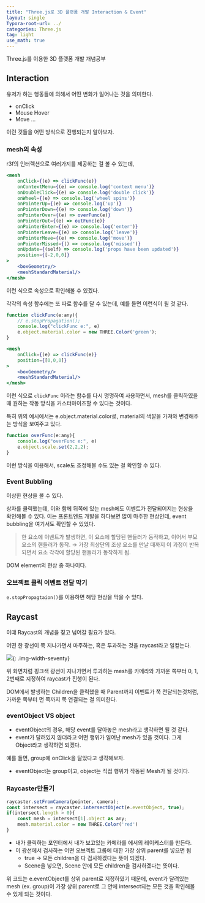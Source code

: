 ```yaml
---
title: "Three.js로 3D 플랫폼 개발 Interaction & Event"
layout: single
Typora-root-url: ../
categories: Three.js
tag: light
use_math: true
---
```


Three.js를 이용한 3D 플랫폼 개발 개념공부

## Interaction 

유저가 하는 행동들에 의해서 어떤 변화가 일어나는 것을 의미한다.
- onClick
- Mouse Hover
- Move
...

이런 것들을 어떤 방식으로 진행되는지 알아보자.

### mesh의 속성

r3f의 인터렉션으로 여러가지를 제공하는 걸 볼 수 있는데, 

```jsx
<mesh
    onClick={(e) => clickFunc(e)}
    onContextMenu={(e) => console.log('context menu')}
    onDoubleClick={(e) => console.log('double click')}
    onWheel={(e) => console.log('wheel spins')}
    onPointerUp={(e) => console.log('up')}
    onPointerDown={(e) => console.log('down')}
    onPointerOver={(e) => overFunc(e)}
    onPointerOut={(e) => outFunc(e)}
    onPointerEnter={(e) => console.log('enter')}
    onPointerLeave={(e) => console.log('leave')}
    onPointerMove={(e) => console.log('move')}
    onPointerMissed={() => console.log('missed')}
    onUpdate={(self) => console.log('props have been updated')}
    position={[-2,0,0]}
>
    <boxGeometry/>
    <meshStandardMaterial/>
</mesh>
```

이런 식으로 속성으로 확인해볼 수 있겠다.

각각의 속성 함수에는 또 따로 함수를 달 수 있는데, 예를 들면 이런식이 될 것 같다.

```jsx
function clickFunc(e:any){
    // e.stopPropagation();
    console.log("clickFunc e:", e)
    e.object.material.color = new THREE.Color('green');
}

<mesh
    onClick={(e) => clickFunc(e)}
    position={[0,0,0]}
>
    <boxGeometry/>
    <meshStandardMaterial/>
</mesh>
```

이런 식으로 `clickFunc` 이라는 함수를 다시 명명하여 사용하면서, mesh를 클릭하였을 때 원하는 작동 방식을 커스터마이즈할 수 있다는 것이다. 

특히 위의 예시에서는 e.object.material.color로, material의 색깔을 가져와 변경해주는 방식을 보여주고 있다.

```jsx
function overFunc(e:any){
    console.log("overFunc e:", e)
    e.object.scale.set(2,2,2);
}
```
이런 방식을 이용해서, scale도 조정해볼 수도 있는 걸 확인할 수 있다.

### Event Bubbling

이상한 현상을 볼 수 있다.

상자를 클릭했는데, 이와 함께 뒤쪽에 있는 mesh에도 이벤트가 전달되어지는 현상을 확인해볼 수 있다. 이는 프론트엔드 개발을 하다보면 많이 마주한 현상인데, event bubbling을 여기서도 확인할 수 있었다.

> 한 요소에 이벤트가 발생하면, 이 요소에 할당된 핸들러가 동작하고, 이어서 부모 요소의 핸들러가 동작. → 가장 최상단의 조상 요소를 만날 때까지 이 과정이 반복되면서 요소 각각에 할당된 핸들러가 동작하게 됨.

DOM element의 현상 중 하나이다.

### 오브젝트 클릭 이벤트 전달 막기

`e.stopPropagtaion()`를 이용하면 해당 현상을 막을 수 있다.

## Raycast

이떄 Raycast의 개념을 짚고 넘어갈 필요가 있다.

어떤 한 광선이 쭉 지나가면서 마주하는, 혹은 투과하는 것을 raycast라고 일컫는다.

![]({{site.url}}/images/2025-02-04-threejs-interaction/ray.png){: .img-width-seventy}

위 화면처럼 핑크색 광선이 지나가면서 투과하는 mesh를 카메라와 가까운 쪽부터 0, 1, 2번째로 지정하여 raycast가 진행이 된다. 

DOM에서 발생하는 Children을 클릭했을 때 Parent까지 이벤트가 쭉 전달되는것처럼, 가까운 쪽부터 먼 쪽까지 쭉 연결되는 걸 의미한다.

### eventObject VS object
- eventObject의 경우, 해당 event를 달아놓은 mesh라고 생각하면 될 것 같다. 
- event가 달려있지 않더라고 어떤 행위가 일어난 mesh가 있을 것이다. 그게 Object라고 생각하면 되겠다.

예를 들면, group에 onClick을 달았다고 생각해보자.
- eventObject는 group이고, object는 직접 행위가 작동된 Mesh가 될 것이다.

### Raycaster만들기

```jsx
raycaster.setFromCamera(pointer, camera);
const intersect = raycaster.intersectObject(e.eventObject, true);
if(intersect.length > 0){
    const mesh = intersect[1].object as any;
    mesh.material.color = new THREE.Color('red')
}
```

- 내가 클릭하는 포인터에서 내가 보고있는 카메라를 에서의 레이케스터를 만든다.
- 이 광선에서 검사하는 어떤 오브젝트 그룹에 대한 가장 상위 parent를 넣으면 됨 
    - true → 모든 children을 다 검사하겠다는 뜻이 되겠다.
    - Scene을 넣으면, Scene 안에 모든 children을 검사하겠다는 뜻이다.

위 코드는 e.eventObject를 상위 parent로 지정하였기 때문에, event가 달려있는 mesh (ex. group)이 가장 상위 parent로 그 안에 intersect되는 모든 것을 확인해볼 수 있게 되는 것이다.
